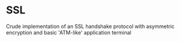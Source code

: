 # SSL

Crude implementation of an SSL handshake protocol with asymmetric encryption and basic 'ATM-like' application terminal
